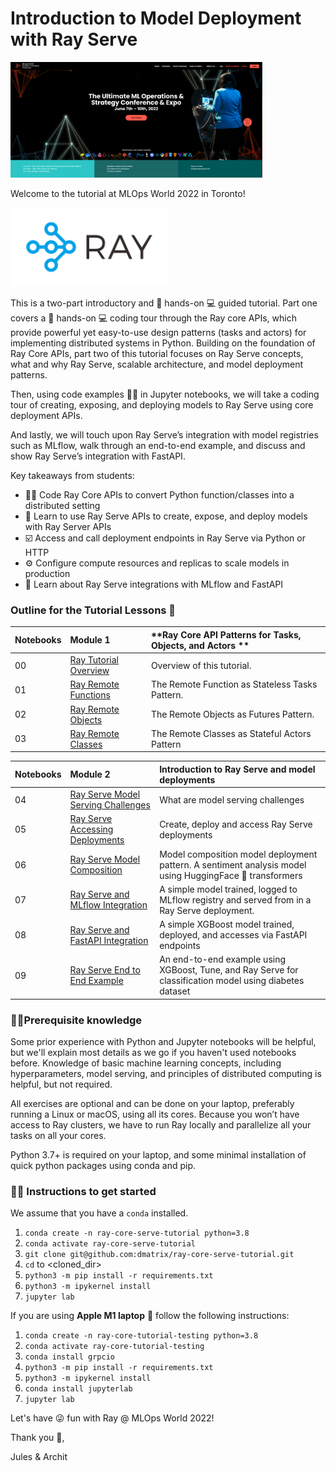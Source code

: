 # Introduction to Model Deployment with Ray Serve

<img src="images/mlops_world_toronto.png" height="50%" width="80%">

Welcome to the tutorial at MLOps World 2022 in Toronto!

<img src="images/ray-logo.png" height="50%" width="50%">

This is a two-part introductory and 👩 hands-on 💻 guided tutorial. Part one covers a 👩 hands-on 💻 coding tour through the Ray core APIs, 
which provide powerful yet easy-to-use design patterns (tasks and actors) for implementing distributed systems in Python. Building 
on the foundation of Ray Core APIs, part two of this tutorial focuses on Ray Serve concepts, what and why Ray Serve, 
scalable architecture, and model deployment patterns. 

Then, using code examples 👩‍💻 in Jupyter notebooks, we will take a coding tour of creating, exposing, and deploying models 
to Ray Serve using core deployment APIs.

And lastly, we will touch upon Ray Serve’s integration with model registries such as MLflow, walk through an end-to-end example, 
and discuss and show Ray Serve’s integration with FastAPI.

Key takeaways from students:
 * 👩‍💻 Code Ray Core APIs to convert Python function/classes into a distributed setting
 * 📖 Learn to use Ray Serve APIs to create, expose, and deploy models with Ray Server APIs
 * ☑️ Access and call deployment endpoints in Ray Serve via Python or HTTP
 * ⚙️ Configure compute resources and replicas to scale models in production
 * 📖 Learn about Ray Serve integrations with MLflow and FastAPI

### Outline for the Tutorial Lessons 📖


| Notebooks| **Module 1**| **Ray Core API Patterns for Tasks, Objects, and Actors ** |
|:---------| :-----------|:----------------------------------------------------------|
| 00  | [Ray Tutorial Overview](ex_00_tutorial_overview) | Overview of this tutorial. |
| 01  | [Ray Remote Functions ](ex_01_remote_funcs.ipynb) |The Remote Function as Stateless Tasks Pattern. |
| 02  | [Ray Remote Objects](ex_02_remote_objs.ipynb) |The Remote Objects as Futures Pattern. |
| 03  | [Ray Remote Classes](ex_03_remote_classes.ipynb) |The Remote Classes as Stateful Actors Pattern |


| Notebooks| **Module 2**|**Introduction to Ray Serve and model deployments** |
|:---------| :-----------|:---------------------------------------------------|
| 04  | [Ray Serve Model Serving Challenges](ex_04_model_serving_challenges.ipynb) | What are model serving challenges |
| 05  | [Ray Serve Accessing Deployments]( ex_05_ray_serve_create_and_access_deployments.ipynb) | Create, deploy and access Ray Serve deployments |
| 06  | [Ray Serve Model Composition](ex_06_model_composition.ipynb) | Model composition model deployment pattern. A sentiment analysis model using HuggingFace 🤗 transformers|
| 07  | [Ray Serve and MLflow Integration](ex_07_ray_serve_mlflow.ipynb) | A simple model trained, logged to MLflow registry and served from in a Ray Serve deployment. |
| 08  | [Ray Serve and FastAPI Integration](ex_08_ray_serve_fastapi.ipynb) | A simple XGBoost model trained, deployed, and accesses via FastAPI endpoints |
| 09  | [Ray Serve End to End Example](ex_09_ray_serve_end_to_end.ipynb) | An end-to-end example using XGBoost, Tune, and Ray Serve for classification model using diabetes dataset |

### 🧑‍🎓Prerequisite knowledge ###

Some prior experience with Python and Jupyter notebooks will be helpful, but we'll explain most details as we go if you 
haven't used notebooks before. Knowledge of basic machine learning concepts, including hyperparameters, model serving, 
and principles of distributed computing is helpful, but not required.

All exercises are optional and can be done on your laptop, preferably running a Linux or macOS, using all its cores. 
Because you won’t have access to Ray clusters, we have to run Ray locally and parallelize all your tasks on all your cores.

Python 3.7+ is required on your laptop, and some minimal installation of quick python packages using conda and pip.

### 👩‍🏫 Instructions to get started

We assume that you have a `conda` installed.

 1. `conda create -n ray-core-serve-tutorial python=3.8`
 2. `conda activate ray-core-serve-tutorial`
 3. `git clone git@github.com:dmatrix/ray-core-serve-tutorial.git`
 4. `cd` to <cloned_dir>
 5. `python3 -m pip install -r requirements.txt`
 6. `python3 -m ipykernel install`
 7. `jupyter lab`
 
 If you are using **Apple M1 laptop** 🍎 follow the following instructions:
 
 1. `conda create -n ray-core-tutorial-testing python=3.8`
 2. `conda activate ray-core-tutorial-testing`
 3. `conda install grpcio`
 4. `python3 -m pip install -r requirements.txt`
 5. `python3 -m ipykernel install`
 6. `conda install jupyterlab`
 7. `jupyter lab`
 
Let's have 😜 fun with Ray @ MLOps World 2022!

Thank you 🙏,

Jules & Archit
